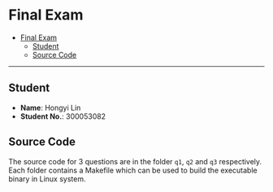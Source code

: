 # Final Exam

- [Final Exam](#final-exam)
  - [Student](#student)
  - [Source Code](#source-code)

***

## Student
* **Name**: Hongyi Lin
* **Student No.**: 300053082

## Source Code
The source code for 3 questions are in the folder `q1`, `q2` and `q3` respectively. Each folder contains a Makefile which can be used to build the executable binary in Linux system.
